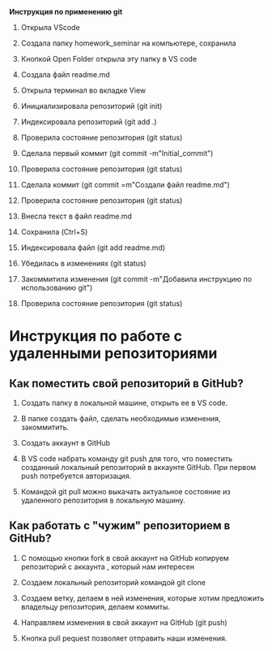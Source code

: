 **Инструкция по применению git**

1. Открыла VScode

2. Создала папку homework_seminar на компьютере, сохранила

3. Кнопкой Open Folder открыла эту папку в VS code

4. Создала файл readme.md

5. Открыла терминал во вкладке View

6. Инициализировала репозиторий (git init)

7. Индексировала репозиторий (git add .)

8. Проверила состояние репозитория (git status)

9. Сделала первый коммит (git commit -m"Initial_commit")

10. Проверила состояние репозитория (git status)

11. Сделала коммит (git commit =m"Создали файл readme.md")

12. Проверила состояние репозитория (git status)

13. Внесла текст в файл readme.md

14. Сохранила (Ctrl+S)

15. Индексировала файл (git add readme.md)

16. Убедилась в изменениях (git status)

17. Закоммитила изменения (git commit -m"Добавила инструкцию по использованию git")

18. Проверила состояние репозитория (git status)

# Инструкция по работе с удаленными репозиториями

## Как поместить свой репозиторий в GitHub?

1. Создать папку в локальной машине, открыть ее в VS code.

2. В папке создать файл, сделать необходимые изменения, закоммитить.

3. Создать аккаунт в GitHub

4. В VS code набрать команду git push для того, что поместить созданный локальный репозиторий в аккаунте GitHub. При первом push потребуется авторизация.

5. Командой git pull можно выкачать актуальное состояние из удаленного репозитория в локальную машину.

## Как работать с "чужим" репозиторием в GitHub?

1. С помощью кнопки fork в свой аккаунт на GitHub копируем репозиторий с аккаунта , который нам интересен

2. Создаем локальный репозиторий командой git clone

3. Создаем ветку, делаем в ней изменения, которые хотим предложить владельцу репозитория, делаем коммиты.

4. Направляем изменения в свой аккаунт на GitHub (git push) 

5. Кнопка pull pequest позволяет отправить наши изменения.




